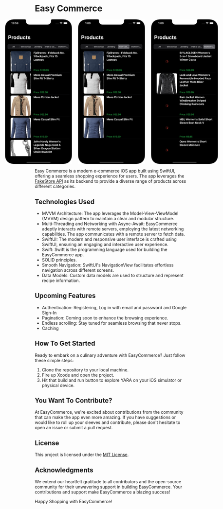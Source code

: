 # Easy Commerce
<div style="display:flex; justify-content:center;">
<img src="https://github.com/gichukipaul/EasyCommerce/blob/main/main.png" alt="Dark Mode Screenshot 1" width="220" style="margin-right: 20px;"/>

<img src="https://github.com/gichukipaul/EasyCommerce/blob/main/mens.png" alt="Dark Mode Screenshot 2" width="220" style="margin-right: 20px;"/>

<img src="https://github.com/gichukipaul/EasyCommerce/blob/main/spinnerview.png" alt="Dark Mode Screenshot 3" width="220" />

</div>

Easy Commerce is a modern e-commerce iOS app built using SwiftUI, offering a seamless shopping experience for users. The app leverages the  [FakeStore API](https://fakestoreapi.com/) as its backend to provide a diverse range of products across different categories.

## Technologies Used
- MVVM Architecture: The app leverages the Model-View-ViewModel (MVVM) design pattern to maintain a clear and modular structure.
- Multi-Threading and Networking with Async-Await: EasyCommerce adeptly interacts with remote servers, employing the latest networking capabilities. The app communicates with a remote server to fetch data.
- SwiftUI: The modern and responsive user interface is crafted using SwiftUI, ensuring an engaging and interactive user experience.
- Swift: Swift is the programming language used for building the EasyCommerce app.
- SOLID principles.
- Smooth Navigation: SwiftUI's NavigationView facilitates effortless navigation across different screens.
- Data Models: Custom data models are used to structure and represent recipe information.
## Upcoming Features
- Authentication: Registering, Log in with email and password and Google Sign-In
- Pagination: Coming soon to enhance the browsing experience.
- Endless scrolling: Stay tuned for seamless browsing that never stops.
- Caching

## How To Get Started
Ready to embark on a culinary adventure with EasyCommerce? Just follow these simple steps:
1. Clone the repository to your local machine.
2. Fire up Xcode and open the project.
3. Hit that build and run button to explore YARA on your iOS simulator or physical device.

## You Want To Contribute?
At EasyCommerce, we're excited about contributions from the community that can make the app even more amazing. If you have suggestions or would like to roll up your sleeves and contribute, please don't hesitate to open an issue or submit a pull request.
## License
This project is licensed under the [MIT License](LICENSE).

## Acknowledgments
We extend our heartfelt gratitude to all contributors and the open-source community for their unwavering support in building EasyCommerce. Your contributions and support make EasyCommerce a blazing success!

Happy Shopping with EasyCommerce!
